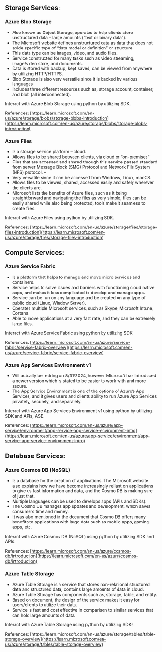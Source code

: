 ## Storage Services:

### Azure Blob Storage 
* Also known as Object Storage, operates to help clients store unstructured data – large amounts (“text or binary data”). 
* The Microsoft website defines unstructured data as data that does not abide specific type of “data model or definition” or structure. 
* This data type can be images, video, and audio files. 
* Service constructed for many tasks such as video streaming, image/video store, and documents. 
* Data is stored with backup, kept saved, can be viewed from anywhere by utilizing HTTP/HTTPS. 
* Blob Storage is also very versatile since it is backed by various languages
* Includes three different resources such as, storage account, container, and blob (all interconnected). 

Interact with Azure Blob Storage using python by utilizing SDK.

References:
[https://learn.microsoft.com/en-us/azure/storage/blobs/storage-blobs-introduction](https://learn.microsoft.com/en-us/azure/storage/blobs/storage-blobs-introduction)

### Azure Files 
* Is a storage service platform – cloud.
* Allows files to be shared between clients, via cloud or “on-premises”
* Files that are accessed and shared through this service passed standard from server Message Block (SMG) Protocol and Network File System (NFS) protocol. –
* Very versatile since it can be accessed from Windows, Linux, macOS. 
* Allows files to be viewed, shared, accessed easily and safely wherever the clients are. 
* Microsoft lists the benefits of Azure files, such as it being straightforward and navigating the files as very simple, files can be easily shared while also being protected, tools make it seamless to create files.

Interact with Azure Files using python by utilizing SDK.

References:
[https://learn.microsoft.com/en-us/azure/storage/files/storage-files-introduction](https://learn.microsoft.com/en-us/azure/storage/files/storage-files-introduction)


## Compute Services: 

### Azure Service Fabric 
* Is a platform that helps to manage and move micro services and containers.
* Service helps to solve issues and barriers with functioning cloud native apps, and makes it less complicated to develop and manage apps. 
* Service can be run on any language and be created on any type of public cloud (Linux, Window Server). 
* Operates multiple Microsoft services, such as Skype, Microsoft Intune, Cortana.
* Able to move applications at a very fast rate, and they can be extremely large files. 

Interact with Azure Service Fabric using python by utilizing SDK.

References:
[https://learn.microsoft.com/en-us/azure/service-fabric/service-fabric-overview](https://learn.microsoft.com/en-us/azure/service-fabric/service-fabric-overview)

### Azure App Services Environment v1
* Will actually be retiring on 8/31/2024, however Microsoft has introduced a newer version which is stated to be easier to work with and more secure. 
* The App Service Environment is one of the options of Azure’s App Services, and it gives users and clients ability to run Azure App Services privately, securely, and separately.

Interact with Azure App Services Environment v1 using python by utilizing SDK and APIs, ASE.

References:
[https://learn.microsoft.com/en-us/azure/app-service/environment/app-service-app-service-environment-intro](https://learn.microsoft.com/en-us/azure/app-service/environment/app-service-app-service-environment-intro)


## Database Services:

### Azure Cosmos DB (NoSQL)
* Is a database for the creation of applications. The Microsoft website also explains how we have become increasingly reliant on applications to give us fast information and data, and the Cosmo DB is making sure of just that. 
* Multiple languages can be used to develops apps (APIs and SDKs). 
* The Cosmo DB manages app updates and development, which saves consumers time and money.  
* It was also mentioned in the document that Cosmo DB offers many benefits to applications with large data such as mobile apps, gaming apps, etc. 

Interact with Azure Cosmos DB (NoSQL) using python by utilizing SDK and APIs.

References:
[https://learn.microsoft.com/en-us/azure/cosmos-db/introduction](https://learn.microsoft.com/en-us/azure/cosmos-db/introduction)

### Azure Table Storage 
* Azure Table Storage is a service that stores non-relational structured data and structured data, contains large amounts of data in cloud.
* Azure Table Storage has components such as, storage, table, and entity. 
* Based on document, the design of the service makes it easy for users/clients to utilize their data. 
* Service is fast and cost effective in comparison to similar services that can hold large amounts of data. 

Interact with Azure Table Storage using python by utilizing SDKs. 

References:
[https://learn.microsoft.com/en-us/azure/storage/tables/table-storage-overview](https://learn.microsoft.com/en-us/azure/storage/tables/table-storage-overview)